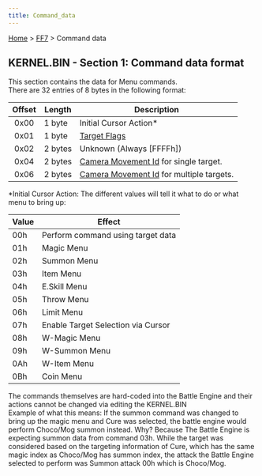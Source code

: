 ```yaml
---
title: Command_data
---
```


[Home](../index.md) > [FF7](../FF7.md) > Command data

## KERNEL.BIN - Section 1: Command data format

This section contains the data for Menu commands.  
There are 32 entries of 8 bytes in the following format:

| Offset | Length  | Description                                                                               |
|:------:|---------|-------------------------------------------------------------------------------------------|
|  0x00  | 1 byte  | Initial Cursor Action\*                                                                   |
|  0x01  | 1 byte  | [Target Flags](Battle/Targeting_Data.md)                                      |
|  0x02  | 2 bytes | Unknown (Always \[FFFFh\])                                                                |
|  0x04  | 2 bytes | [Camera Movement Id](Battle/Camera_Movement_Id_List.md) for single target.    |
|  0x06  | 2 bytes | [Camera Movement Id](Battle/Camera_Movement_Id_List.md) for multiple targets. |

  
\*Initial Cursor Action: The different values will tell it what to do or what menu to bring up:

| Value | Effect                             |
|-------|------------------------------------|
| 00h   | Perform command using target data  |
| 01h   | Magic Menu                         |
| 02h   | Summon Menu                        |
| 03h   | Item Menu                          |
| 04h   | E.Skill Menu                       |
| 05h   | Throw Menu                         |
| 06h   | Limit Menu                         |
| 07h   | Enable Target Selection via Cursor |
| 08h   | W-Magic Menu                       |
| 09h   | W-Summon Menu                      |
| 0Ah   | W-Item Menu                        |
| 0Bh   | Coin Menu                          |

The commands themselves are hard-coded into the Battle Engine and their actions cannot be changed via editing the KERNEL.BIN  
Example of what this means: If the summon command was changed to bring up the magic menu and Cure was selected, the battle engine would perform Choco/Mog summon instead. Why? Because The Battle Engine is expecting summon data from command 03h. While the target was considered based on the targeting information of Cure, which has the same magic index as Choco/Mog has summon index, the attack the Battle Engine selected to perform was Summon attack 00h which is Choco/Mog.
